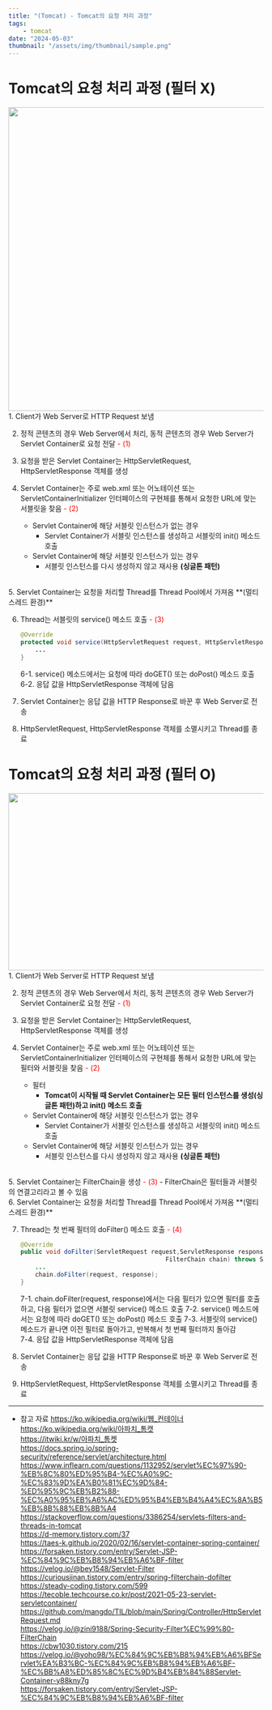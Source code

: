 ```yaml
---
title: "(Tomcat) - Tomcat의 요청 처리 과정"
tags:
    - tomcat
date: "2024-05-03"
thumbnail: "/assets/img/thumbnail/sample.png"
---
```

# Tomcat의 요청 처리 과정 (필터 X)
<img src="https://github.com/LeeJae-H/LeeJae-H.github.io/assets/122717063/72a914b4-8403-4964-b363-758006a1ed4a" style="width:600px;" />
1. Client가 Web Server로 HTTP Request 보냄  

2. 정적 콘텐츠의 경우 Web Server에서 처리, 동적 콘텐츠의 경우 Web Server가 Servlet Container로 요청 전달<span style="color:red"> - (1)</span>  

3. 요청을 받은 Servlet Container는 HttpServletRequest, HttpServletResponse 객체를 생성

4. Servlet Container는 주로 web.xml 또는 어노테이션 또는 ServletContainerInitializer 인터페이스의 구현체를 통해서 요청한 URL에 맞는 서블릿을 찾음<span style="color:red"> - (2)</span>
    - Servlet Container에 해당 서블릿 인스턴스가 없는 경우 
        - Servlet Container가 서블릿 인스턴스를 생성하고 서블릿의 init() 메소드 호출 
    - Servlet Container에 해당 서블릿 인스턴스가 있는 경우 
        - 서블릿 인스턴스를 다시 생성하지 않고 재사용 **(싱글톤 패턴)**
<br>  
5. Servlet Container는 요청을 처리할 Thread를 Thread Pool에서 가져옴 **(멀티 스레드 환경)**

6. Thread는 서블릿의 service() 메소드 호출<span style="color:red"> - (3)</span>  
    ```java
    @Override
    protected void service(HttpServletRequest request, HttpServletResponse response) throws ServletException, IOException { 
        ... 
    }
    ```
    6-1. service() 메소드에서는 요청에 따라 doGET() 또는 doPost() 메소드 호출
    6-2. 응답 값을 HttpServletResponse 객체에 담음

7. Servlet Container는 응답 값을 HTTP Response로 바꾼 후 Web Server로 전송

8. HttpServletRequest, HttpServletResponse 객체를 소멸시키고 Thread를 종료

# Tomcat의 요청 처리 과정 (필터 O)
<center><img src="https://github.com/LeeJae-H/LeeJae-H.github.io/assets/122717063/2ab63e42-2fa8-47b6-9cd9-0e1d409029f5" width="700" height="350"></center>
1. Client가 Web Server로 HTTP Request 보냄  
    
2. 정적 콘텐츠의 경우 Web Server에서 처리, 동적 콘텐츠의 경우 Web Server가 Servlet Container로 요청 전달<span style="color:red"> - (1)</span>  

3. 요청을 받은 Servlet Container는 HttpServletRequest, HttpServletResponse 객체를 생성

4. Servlet Container는 주로 web.xml 또는 어노테이션 또는 ServletContainerInitializer 인터페이스의 구현체를 통해서 요청한 URL에 맞는 필터와 서블릿을 찾음<span style="color:red"> - (2)</span>  
    - 필터
        - **Tomcat이 시작될 때 Servlet Container는 모든 필터 인스턴스를 생성(싱글톤 패턴)하고 init() 메소드 호출**
    - Servlet Container에 해당 서블릿 인스턴스가 없는 경우 
        - Servlet Container가 서블릿 인스턴스를 생성하고 서블릿의 init() 메소드 호출 
    - Servlet Container에 해당 서블릿 인스턴스가 있는 경우 
        - 서블릿 인스턴스를 다시 생성하지 않고 재사용 **(싱글톤 패턴)**
<br>
5. Servlet Container는 FilterChain을 생성<span style="color:red"> - (3)</span>  
    - FilterChain은 필터들과 서블릿의 연결고리라고 볼 수 있음
<br>
6. Servlet Container는 요청을 처리할 Thread를 Thread Pool에서 가져옴 **(멀티 스레드 환경)**

7. Thread는 첫 번째 필터의 doFilter() 메소드 호출<span style="color:red"> - (4)</span>  
    ```java
    @Override
    public void doFilter(ServletRequest request,ServletResponse response,
                                            FilterChain chain) throws ServletException, IOException {
        ...
        chain.doFilter(request, response);
    }
    ```
    7-1. chain.doFilter(request, response)에서는 다음 필터가 있으면 필터를 호출하고, 다음 필터가 없으면 서블릿 service() 메소드 호출
    7-2. service() 메소드에서는 요청에 따라 doGET() 또는 doPost() 메소드 호출
    7-3. 서블릿의 service() 메소드가 끝나면 이전 필터로 돌아가고, 반복해서 첫 번째 필터까지 돌아감   
    7-4. 응답 값을 HttpServletResponse 객체에 담음  

8. Servlet Container는 응답 값을 HTTP Response로 바꾼 후 Web Server로 전송

9. HttpServletRequest, HttpServletResponse 객체를 소멸시키고 Thread를 종료

---
- 참고 자료
https://ko.wikipedia.org/wiki/웹_컨테이너   
https://ko.wikipedia.org/wiki/아파치_톰캣  
https://itwiki.kr/w/아파치_톰켓  
https://docs.spring.io/spring-security/reference/servlet/architecture.html  
https://www.inflearn.com/questions/1132952/servlet%EC%97%90-%EB%8C%80%ED%95%B4-%EC%A0%9C-%EC%83%9D%EA%B0%81%EC%9D%84-%ED%95%9C%EB%B2%88-%EC%A0%95%EB%A6%AC%ED%95%B4%EB%B4%A4%EC%8A%B5%EB%8B%88%EB%8B%A4   
https://stackoverflow.com/questions/3386254/servlets-filters-and-threads-in-tomcat  
https://d-memory.tistory.com/37  
https://taes-k.github.io/2020/02/16/servlet-container-spring-container/  
https://forsaken.tistory.com/entry/Servlet-JSP-%EC%84%9C%EB%B8%94%EB%A6%BF-filter  
https://velog.io/@bey1548/Servlet-Filter  
https://curiousjinan.tistory.com/entry/spring-filterchain-dofilter  
https://steady-coding.tistory.com/599  
https://tecoble.techcourse.co.kr/post/2021-05-23-servlet-servletcontainer/  
https://github.com/mangdo/TIL/blob/main/Spring/Controller/HttpServletRequest.md  
https://velog.io/@zini9188/Spring-Security-Filter%EC%99%80-FilterChain  
https://cbw1030.tistory.com/215  
https://velog.io/@yoho98/%EC%84%9C%EB%B8%94%EB%A6%BFServlet%EA%B3%BC-%EC%84%9C%EB%B8%94%EB%A6%BF-%EC%BB%A8%ED%85%8C%EC%9D%B4%EB%84%88Servlet-Container-y88kny7g  
https://forsaken.tistory.com/entry/Servlet-JSP-%EC%84%9C%EB%B8%94%EB%A6%BF-filter  
